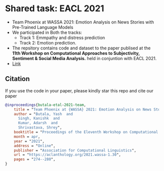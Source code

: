 # Shared task: EACL 2021
* Team Phoenix at WASSA 2021: Emotion Analysis on News Stories with Pre-Trained Language Models
* We participated in Both the tracks:    
  * Track 1: Emmpathy and distress prediction
  * Track 2: Emotion prediction. 
* The repsitory contains code and dataset to the paper publised at the **11th Workshop on Computational Approaches to Subjectivity, Sentiment & Social Media Analysis.** held in  conjuntion with EACL 2021.  
* [Link](https://aclanthology.org/2021.wassa-1.30/?fbclid=IwAR1c66N4tPRD5cGD7AGCTQHbrae-3AuhEYTS36B-yv2fivRK2bIiwWnDXds)


## Citation

If you use the code in your paper, please kindly star this repo and cite our paper

```bibtex
@inproceedings{butala-etal-2021-team,
    title = "Team Phoenix at {WASSA} 2021: Emotion Analysis on News Stories with Pre-Trained Language Models",
    author = "Butala, Yash  and
      Singh, Kanishk  and
      Kumar, Adarsh  and
      Shrivastava, Shrey",
    booktitle = "Proceedings of the Eleventh Workshop on Computational Approaches to Subjectivity, Sentiment and Social Media Analysis",
    month = apr,
    year = "2021",
    address = "Online",
    publisher = "Association for Computational Linguistics",
    url = "https://aclanthology.org/2021.wassa-1.30",
    pages = "274--280",
}
```
